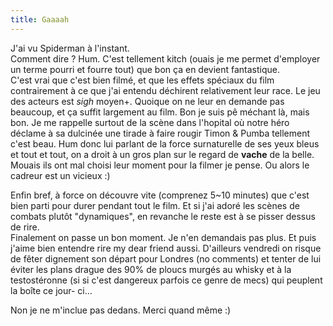 ```yaml
---
title: Gaaaah
---
```


J'ai vu Spiderman à l'instant.  
Comment dire ? Hum. C'est tellement kitch (ouais je me permet d'employer un
terme pourri et fourre tout) que bon ça en devient fantastique.  
C'est vrai que c'est bien filmé, et que les effets spéciaux du film
contrairement à ce que j'ai entendu déchirent relativement leur race. Le jeu
des acteurs est *sigh* moyen+. Quoique on ne leur en demande pas beaucoup, et
ça suffit largement au film. Bon je suis pê méchant là, mais bon. Je me
rappelle surtout de la scène dans l'hopital où notre héro déclame à sa
dulcinée une tirade à faire rougir Timon & Pumba tellement c'est beau. Hum
donc lui parlant de la force surnaturelle de ses yeux bleus et tout et tout,
on a droit à un gros plan sur le regard de **vache** de la belle. Mouais ils
ont mal choisi leur moment pour la filmer je pense. Ou alors le cadreur est un
vicieux :)

Enfin bref, à force on découvre vite (comprenez 5~10 minutes) que c'est bien
parti pour durer pendant tout le film. Et si j'ai adoré les scènes de combats
plutôt "dynamiques", en revanche le reste est à se pisser dessus de rire.  
Finalement on passe un bon moment. Je n'en demandais pas plus. Et puis j'aime
bien entendre rire my dear friend aussi. D'ailleurs vendredi on risque de
fêter dignement son départ pour Londres (no comments) et tenter de lui éviter
les plans drague des 90% de ploucs murgés au whisky et à la testostéronne (si
si c'est dangereux parfois ce genre de mecs) qui peuplent la boîte ce jour-
ci...

Non je ne m'inclue pas dedans. Merci quand même :)

